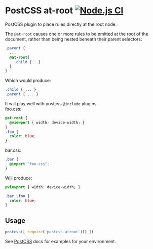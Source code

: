 # PostCSS at-root [![Node.js CI](https://github.com/OEvgeny/postcss-atroot/actions/workflows/nodejs.yml/badge.svg)](https://github.com/OEvgeny/postcss-atroot/actions/workflows/nodejs.yml)
PostCSS plugin to place rules directly at the root node.

The ``@at-root`` causes one or more rules to be emitted at the root of the document, rather than being nested beneath their parent selectors:
```css
.parent {
  ...
  @at-root{
    .child {...}
  }
}
```
Which would produce:
```css
.child { ... }
.parent { ... }
```

It will play well with postcss ``@include`` plugins.  
foo.css:
```css
@at-root {
  @viewport { width: device-width; }
}
.foo {
  color: blue;
}
```

bar.css:
```css
.bar {
  @import "foo.css";
}

```
Will produce:
```css
@viewport { width: device-width; }

.bar .foo {
  color: blue; 
}
```

## Usage

```js
postcss([ require('postcss-atroot')() ])
```

See [PostCSS] docs for examples for your environment.

[PostCSS]: https://github.com/postcss/postcss
